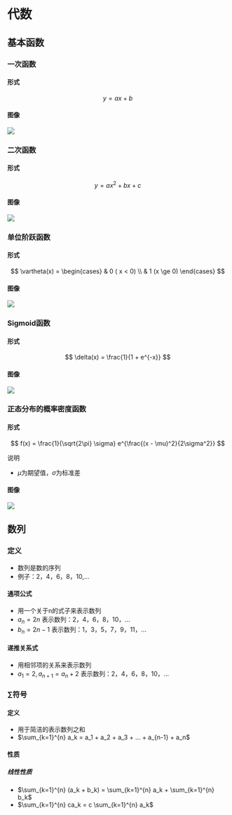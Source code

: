 

# 代数

## 基本函数

### 一次函数
#### 形式
$$
y = a x + b
$$

#### 图像
![](https://gitee.com/cc12703/figurebed/raw/master/img/“3131608392757_.pic_hd”的副本.png)

### 二次函数
#### 形式
$$
y = a x^2 + b x + c
$$

#### 图像
![](https://gitee.com/cc12703/figurebed/raw/master/img/“3141608393747_.pic_hd”的副本.png)


### 单位阶跃函数
#### 形式
$$
\vartheta(x) = \begin{cases}
  & 0 ( x < 0)   \\ 
  & 1 (x \ge 0)
\end{cases}
$$

#### 图像
![](https://gitee.com/cc12703/figurebed/raw/master/img/“3151608394192_.pic_hd”的副本.png)


### Sigmoid函数
#### 形式
$$
\delta(x) = \frac{1}{1 + e^{-x}} 
$$

#### 图像
![](https://gitee.com/cc12703/figurebed/raw/master/img/“3161608394472_.pic_hd”的副本.png)


### 正态分布的概率密度函数
#### 形式
$$
f(x) = \frac{1}{\sqrt{2\pi} \sigma} e^{\frac{(x - \mu)^2}{2\sigma^2}} 
$$

说明
* $\mu$为期望值，$\sigma$为标准差

#### 图像
![](https://gitee.com/cc12703/figurebed/raw/master/img/“3171608394839_.pic_hd”的副本.png)


## 数列
### 定义
* 数列是数的序列
* 例子：2，4，6，8，10,... 

#### 通项公式
* 用一个关于n的式子来表示数列
* $a_n = 2n$ 表示数列：2，4，6，8，10，... 
* $b_n = 2n -1$ 表示数列：1，3，5，7，9，11，...

#### 递推关系式
* 用相邻项的关系来表示数列
* $a_1 = 2, a_{n+1} = a_n + 2$ 表示数列：2，4，6，8，10，...

### $\sum$符号
#### 定义
* 用于简洁的表示数列之和
* $\sum_{k=1}^{n} a_k = a_1 + a_2 + a_3 + ... + a_{n-1} + a_n$

#### 性质
##### 线性性质
* $\sum_{k=1}^{n} (a_k + b_k) = \sum_{k=1}^{n} a_k + \sum_{k=1}^{n} b_k$
* $\sum_{k=1}^{n} ca_k = c \sum_{k=1}^{n} a_k$


